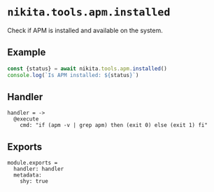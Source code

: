 
# `nikita.tools.apm.installed`

Check if APM is installed and available on the system.

## Example

```js
const {status} = await nikita.tools.apm.installed()
console.log(`Is APM installed: ${status}`)
```

## Handler

    handler = ->
      @execute
        cmd: "if (apm -v | grep apm) then (exit 0) else (exit 1) fi"

## Exports

    module.exports =
      handler: handler
      metadata:
        shy: true
